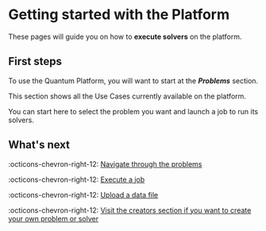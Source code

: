 # Getting started with the Platform

These pages will guide you on how to **execute solvers** on the platform.

## First steps

To use the Quantum Platform, you will want to start at the ***Problems*** section.

This section shows all the Use Cases currently available on the platform.

You can start here to select the problem you want and launch a job to run its solvers.

## What's next

:octicons-chevron-right-12: [Navigate through the problems](browse-problems.md)

:octicons-chevron-right-12: [Execute a job](launch-job-dashboard.md)

:octicons-chevron-right-12: [Upload a data file](upload-data-file.md)

:octicons-chevron-right-12: [Visit the creators section if you want to create your own problem or solver](getting-started-creators.md)